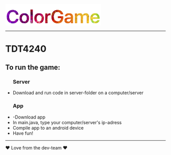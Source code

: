 <img src="colorgamelogofat.png" alt="Mountain View" style="width:300px; height:auto">
<hr>

# TDT4240

<h2>To run the game:</h2>

<ul>
<h3>Server</h3>
<li>Download and run code in server-folder on a computer/server</li>
<h3>App</h3>
<li>-Download app</li>
<li>In main.java, type your computer/server's ip-adress
<li>Compile app to an android device</li>
<li>Have fun!</li>
</ul>

<hr>

❤ Love from the dev-team ❤

